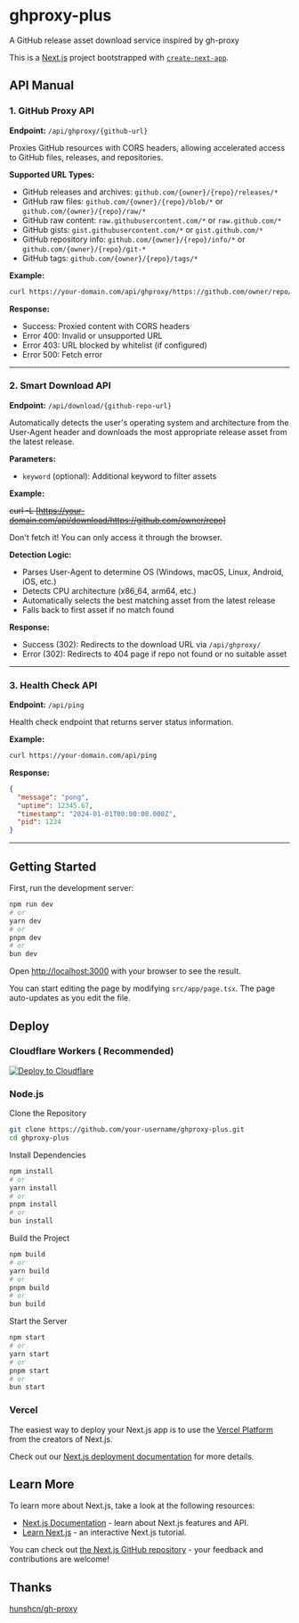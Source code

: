 # ghproxy-plus

A GitHub release asset download service inspired by gh-proxy

This is a [Next.js](https://nextjs.org) project bootstrapped with [`create-next-app`](https://nextjs.org/docs/app/api-reference/cli/create-next-app).

## API Manual

### 1. GitHub Proxy API

**Endpoint:** `/api/ghproxy/{github-url}`

Proxies GitHub resources with CORS headers, allowing accelerated access to GitHub files, releases, and repositories.

**Supported URL Types:**

- GitHub releases and archives: `github.com/{owner}/{repo}/releases/*`
- GitHub raw files: `github.com/{owner}/{repo}/blob/*` or `github.com/{owner}/{repo}/raw/*`
- GitHub raw content: `raw.githubusercontent.com/*` or `raw.github.com/*`
- GitHub gists: `gist.githubusercontent.com/*` or `gist.github.com/*`
- GitHub repository info: `github.com/{owner}/{repo}/info/*` or `github.com/{owner}/{repo}/git-*`
- GitHub tags: `github.com/{owner}/{repo}/tags/*`

**Example:**

```bash
curl https://your-domain.com/api/ghproxy/https://github.com/owner/repo/releases/download/v1.0.0/file.zip
```

**Response:**

- Success: Proxied content with CORS headers
- Error 400: Invalid or unsupported URL
- Error 403: URL blocked by whitelist (if configured)
- Error 500: Fetch error

---

### 2. Smart Download API

**Endpoint:** `/api/download/{github-repo-url}`

Automatically detects the user's operating system and architecture from the User-Agent header and downloads the most appropriate release asset from the latest release.

**Parameters:**

- `keyword` (optional): Additional keyword to filter assets

**Example:**

~~curl -L [https://your-domain.com/api/download/https://github.com/owner/repo]~~

Don't fetch it! You can only access it through the browser.

**Detection Logic:**

- Parses User-Agent to determine OS (Windows, macOS, Linux, Android, iOS, etc.)
- Detects CPU architecture (x86_64, arm64, etc.)
- Automatically selects the best matching asset from the latest release
- Falls back to first asset if no match found

**Response:**

- Success (302): Redirects to the download URL via `/api/ghproxy/`
- Error (302): Redirects to 404 page if repo not found or no suitable asset

---

### 3. Health Check API

**Endpoint:** `/api/ping`

Health check endpoint that returns server status information.

**Example:**

```bash
curl https://your-domain.com/api/ping
```

**Response:**

```json
{
  "message": "pong",
  "uptime": 12345.67,
  "timestamp": "2024-01-01T00:00:00.000Z",
  "pid": 1234
}
```

---

## Getting Started

First, run the development server:

```bash
npm run dev
# or
yarn dev
# or
pnpm dev
# or
bun dev
```

Open [http://localhost:3000](http://localhost:3000) with your browser to see the result.

You can start editing the page by modifying `src/app/page.tsx`. The page auto-updates as you edit the file.

## Deploy

### Cloudflare Workers ( Recommended)

[![Deploy to Cloudflare](https://deploy.workers.cloudflare.com/button)](https://deploy.workers.cloudflare.com/?url=https://github.com/NtskwK/ghproxy-plus.git)

### Node.js

Clone the Repository

```bash
git clone https://github.com/your-username/ghproxy-plus.git
cd ghproxy-plus
```

Install Dependencies

```bash
npm install
# or
yarn install
# or
pnpm install
# or
bun install
```

Build the Project

```bash
npm build
# or
yarn build
# or
pnpm build
# or
bun build
```

Start the Server

```bash
npm start
# or
yarn start
# or
pnpm start
# or
bun start
```

### Vercel

The easiest way to deploy your Next.js app is to use the [Vercel Platform](https://vercel.com/new?utm_medium=default-template&filter=next.js&utm_source=create-next-app&utm_campaign=create-next-app-readme) from the creators of Next.js.

Check out our [Next.js deployment documentation](https://nextjs.org/docs/app/building-your-application/deploying) for more details.

## Learn More

To learn more about Next.js, take a look at the following resources:

- [Next.js Documentation](https://nextjs.org/docs) - learn about Next.js features and API.
- [Learn Next.js](https://nextjs.org/learn) - an interactive Next.js tutorial.

You can check out [the Next.js GitHub repository](https://github.com/vercel/next.js) - your feedback and contributions are welcome!

## Thanks

[hunshcn/gh-proxy](https://github.com/hunshcn/gh-proxy)

```

```
